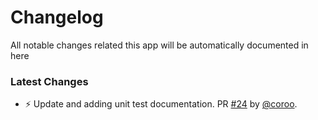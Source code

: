 # Changelog

All notable changes related this app will be automatically documented in here

### Latest Changes

* :zap: Update and adding unit test documentation. PR [#24](https://github.com/coroo/base-architecture/pull/24) by [@coroo](https://github.com/coroo).
